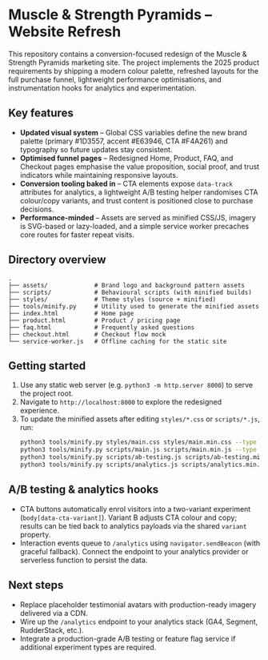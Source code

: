 # Muscle & Strength Pyramids – Website Refresh

This repository contains a conversion-focused redesign of the Muscle & Strength Pyramids marketing site. The project implements the 2025 product requirements by shipping a modern colour palette, refreshed layouts for the full purchase funnel, lightweight performance optimisations, and instrumentation hooks for analytics and experimentation.

## Key features

- **Updated visual system** – Global CSS variables define the new brand palette (primary #1D3557, accent #E63946, CTA #F4A261) and typography so future updates stay consistent.
- **Optimised funnel pages** – Redesigned Home, Product, FAQ, and Checkout pages emphasise the value proposition, social proof, and trust indicators while maintaining responsive layouts.
- **Conversion tooling baked in** – CTA elements expose `data-track` attributes for analytics, a lightweight A/B testing helper randomises CTA colour/copy variants, and trust content is positioned close to purchase decisions.
- **Performance-minded** – Assets are served as minified CSS/JS, imagery is SVG-based or lazy-loaded, and a simple service worker precaches core routes for faster repeat visits.

## Directory overview

```
.
├── assets/             # Brand logo and background pattern assets
├── scripts/            # Behavioural scripts (with minified builds)
├── styles/             # Theme styles (source + minified)
├── tools/minify.py     # Utility used to generate the minified assets
├── index.html          # Home page
├── product.html        # Product / pricing page
├── faq.html            # Frequently asked questions
├── checkout.html       # Checkout flow mock
└── service-worker.js   # Offline caching for the static site
```

## Getting started

1. Use any static web server (e.g. `python3 -m http.server 8000`) to serve the project root.
2. Navigate to `http://localhost:8000` to explore the redesigned experience.
3. To update the minified assets after editing `styles/*.css` or `scripts/*.js`, run:
   ```bash
   python3 tools/minify.py styles/main.css styles/main.min.css --type css
   python3 tools/minify.py scripts/main.js scripts/main.min.js --type js
   python3 tools/minify.py scripts/ab-testing.js scripts/ab-testing.min.js --type js
   python3 tools/minify.py scripts/analytics.js scripts/analytics.min.js --type js
   ```

## A/B testing & analytics hooks

- CTA buttons automatically enrol visitors into a two-variant experiment (`body[data-cta-variant]`). Variant B adjusts CTA colour and copy; results can be tied back to analytics payloads via the shared `variant` property.
- Interaction events queue to `/analytics` using `navigator.sendBeacon` (with graceful fallback). Connect the endpoint to your analytics provider or serverless function to persist the data.

## Next steps

- Replace placeholder testimonial avatars with production-ready imagery delivered via a CDN.
- Wire up the `/analytics` endpoint to your analytics stack (GA4, Segment, RudderStack, etc.).
- Integrate a production-grade A/B testing or feature flag service if additional experiment types are required.
